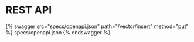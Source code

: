 # REST API 

{% swagger src="specs/openapi.json" path="/vector/insert" method="put" %} specs/openapi.json {% endswagger %}
